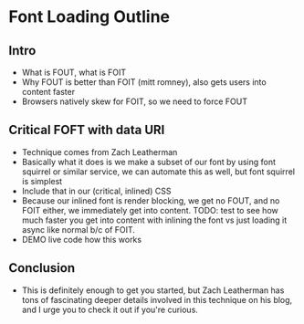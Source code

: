 # Font Loading Outline

## Intro
* What is FOUT, what is FOIT
* Why FOUT is better than FOIT (mitt romney), also gets users into content faster
* Browsers natively skew for FOIT, so we need to force FOUT

## Critical FOFT with data URI
* Technique comes from Zach Leatherman
* Basically what it does is we make a subset of our font by using font squirrel or similar service, we can automate this as well, but font squirrel is simplest
* Include that in our (critical, inlined) CSS
* Because our inlined font is render blocking, we get no FOUT, and no FOIT either, we immediately get into content. TODO: test to see how much faster you get into content with inlining the font vs just loading it async like normal b/c of FOIT.
* DEMO live code how this works

## Conclusion
* This is definitely enough to get you started, but Zach Leatherman has tons of fascinating deeper details involved in this technique on his blog, and I urge you to check it out if you're curious.
